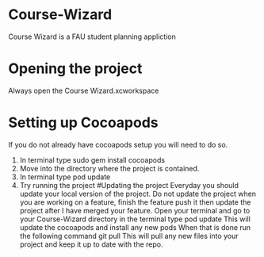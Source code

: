# Course-Wizard
Course Wizard is a FAU student planning appliction
# Opening the project
 Always open the Course Wizard.xcworkspace
# Setting up Cocoapods
 If you do not already have cocoapods setup you will need to do so.
 1. In terminal type sudo gem install cocoapods
 2. Move into the directory where the project is contained. 
 3. In terminal type pod update
 4. Try running the project
#Updating the project
Everyday you should update your local version of the project.
Do not update the project when you are working on a feature,
finish the feature push it then update the project after I
have merged your feature.
Open your terminal and go to your Course-Wizard directory
in the terminal type
pod update
This will update the cocoapods and install any new pods
When that is done run the following command
git pull
This will pull any new files into your project and keep it up to date with the repo.
